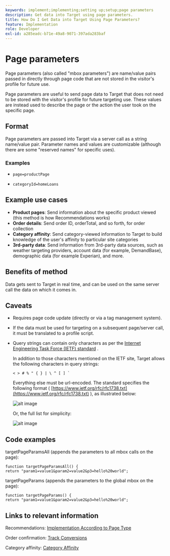 ```yaml
---
keywords: implement;implementing;setting up;setup;page parameters
description: Get data into Target using page parameters.
title: How Do I Get Data into Target Using Page Parameters?
feature: Implementation
role: Developer
exl-id: a285eadc-b71e-49a8-9071-397ada283baf
---
```

# Page parameters

Page parameters (also called "mbox parameters") are name/value pairs passed in directly through page code that are not stored in the visitor's profile for future use.

Page parameters are useful to send page data to Target that does not need to be stored with the visitor's profile for future targeting use. These values are instead used to describe the page or the action the user took on the specific page.

## Format

Page parameters are passed into Target via a server call as a string name/value pair. Parameter names and values are customizable (although there are some "reserved names" for specific uses).

### Examples

* `page=productPage`

* `categoryId=homeLoans`

## Example use cases

* **Product pages**: Send information about the specific product viewed (this method is how Recommendations works)
* **Order details**: Send order ID, orderTotal, and so forth, for order collection
* **Category affinity**: Send category-viewed information to Target to build knowledge of the user's affinity to particular site categories
* **3rd-party data**: Send information from 3rd-party data sources, such as weather targeting providers, account data (for example, DemandBase), demographic data (for example Experian), and more.

## Benefits of method

Data gets sent to Target in real time, and can be used on the same server call the data on which it comes in.

## Caveats

* Requires page code update (directly or via a tag management system).
* If the data must be used for targeting on a subsequent page/server call, it must be translated to a profile script.
* Query strings can contain only characters as per the [Internet Engineering Task Force (IETF) standard](https://www.ietf.org/rfc/rfc3986.txt) .

  In addition to those characters mentioned on the IETF site, Target allows the following characters in query strings:

  ```< > # % " { } | \ ^ [ ] ` ```
  
  Everything else must be url-encoded. The standard specifies the following format ( [https://www.ietf.org/rfc/rfc1738.txt](https://www.ietf.org/rfc/rfc1738.txt) ), as illustrated below:

  ![alt image](assets/ietf1.png)

  Or, the full list for simplicity:

  ![alt image](assets/ietf2.png)

## Code examples

targetPageParamsAll (appends the parameters to all mbox calls on the page):

`function targetPageParamsAll() { return "param1=value1&param2=value2&p3=hello%20world";`

targetPageParams (appends the parameters to the global mbox on the page):

`function targetPageParams() { return "param1=value1&param2=value2&p3=hello%20world";`

## Links to relevant information

Recommendations: [Implementation According to Page Type](/help/main/c-recommendations/plan-implement.md#reference_DE38BB07BD3C4511B176CDAB45E126FC)

Order confirmation: [Track Conversions](/help/c-implementing-target/c-implementing-target-for-client-side-web/how-to-deployatjs/implementing-target-without-a-tag-manager.md#task_E85D2F64FEB84201A594F2288FABF053)

Category affinity: [Category Affinity](/help/main/c-target/c-visitor-profile/category-affinity.md#concept_75EC1E1123014448B8B92AD16B2D72CC)

